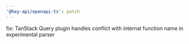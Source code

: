 ```yaml
---
'@hey-api/openapi-ts': patch
---
```


fix: TanStack Query plugin handles conflict with internal function name in experimental parser
